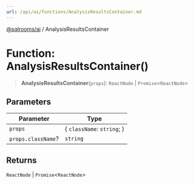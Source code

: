 ```yaml
---
url: /api/ai/functions/AnalysisResultsContainer.md
---
```

[@sqlrooms/ai](../index.md) / AnalysisResultsContainer

# Function: AnalysisResultsContainer()

> **AnalysisResultsContainer**(`props`): `ReactNode` | `Promise`<`ReactNode`>

## Parameters

| Parameter | Type |
| ------ | ------ |
| `props` | { `className`: `string`; } |
| `props.className`? | `string` |

## Returns

`ReactNode` | `Promise`<`ReactNode`>
